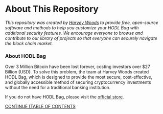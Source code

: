 # About This Repository
<i>This repository was created by [Harvey Woods](https://www.harveywoods.io) to provide free, open-source software and methods to help you customize your HODL Bag with additional security features. We encourage everyone to browse and contribute to our library of projects so that everyone can securely navigate the block chain market.</i>

### About HODL Bag
Over 3 Million Bitcoin have been lost forever, costing investors over $27 Billion (USD). To solve this problem, the team at Harvey Woods created HODL Bag, which is designed to provide the most secure, cost-effective, and globally accessible method of securing cryptocurrency investments without the need for a traditional banking institution.

If you do not have HODL Bag, please visit the [official store](https://www.harveywoods.io/product-page).

[CONTINUE (TABLE OF CONTENTS](https://github.com/HarveyWoods/The-HODL-Bag/blob/master/Table%20of%20Contents.md)
